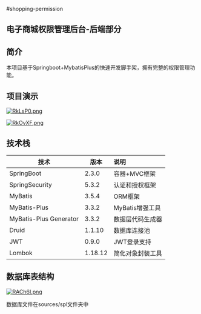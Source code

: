 #shopping-permission

## 电子商城权限管理后台-后端部分

## 简介

本项目基于Springboot+MybatisPlus的快速开发脚手架，拥有完整的权限管理功能。

## 项目演示

[![RkLsP0.png](https://z3.ax1x.com/2021/06/21/RkLsP0.png)](https://imgtu.com/i/RkLsP0)

[![RkOvXF.png](https://z3.ax1x.com/2021/06/21/RkOvXF.png)](https://imgtu.com/i/RkOvXF)

## 技术栈

| 技术                   | 版本    | 说明             |
| ---------------------- | ------- | :--------------- |
| SpringBoot             | 2.3.0   | 容器+MVC框架     |
| SpringSecurity         | 5.3.2   | 认证和授权框架   |
| MyBatis                | 3.5.4   | ORM框架          |
| MyBatis-Plus           | 3.3.2   | MyBatis增强工具  |
| MyBatis-Plus Generator | 3.3.2   | 数据层代码生成器 |
| Druid                  | 1.1.10  | 数据库连接池     |
| JWT                    | 0.9.0   | JWT登录支持      |
| Lombok                 | 1.18.12 | 简化对象封装工具 |

## 数据库表结构

[![RACh6I.png](https://z3.ax1x.com/2021/06/21/RACh6I.png)](https://imgtu.com/i/RACh6I)

数据库文件在sources/spl文件夹中
